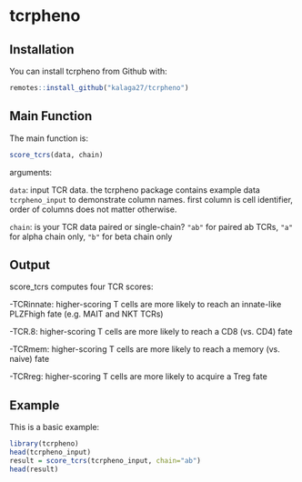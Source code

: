 
# tcrpheno

<!-- badges: start -->
<!-- badges: end -->

## Installation

You can install tcrpheno from Github with:

``` r
remotes::install_github("kalaga27/tcrpheno")
```

## Main Function

The main function is:

``` r
score_tcrs(data, chain)
```
arguments:

`data`: input TCR data. the tcrpheno package contains example data `tcrpheno_input` to demonstrate column names. first column is cell identifier, order of columns does not matter otherwise.

`chain`: is your TCR data paired or single-chain? `"ab"` for paired ab TCRs, `"a"` for alpha chain only, `"b"` for beta chain only

## Output

score_tcrs computes four TCR scores:

-TCRinnate: higher-scoring T cells are more likely to reach an innate-like PLZFhigh fate (e.g. MAIT and NKT TCRs)

-TCR.8: higher-scoring T cells are more likely to reach a CD8 (vs. CD4) fate

-TCRmem: higher-scoring T cells are more likely to reach a memory (vs. naive) fate

-TCRreg: higher-scoring T cells are more likely to acquire a Treg fate


## Example

This is a basic example:

``` r
library(tcrpheno)
head(tcrpheno_input)
result = score_tcrs(tcrpheno_input, chain="ab")
head(result)
```

